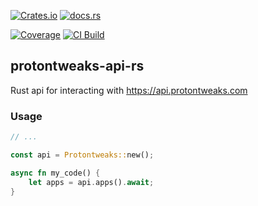 [![Crates.io][crates-image]][crates-url] [![docs.rs][docsrs-image]][docsrs-url]

[![Coverage][coverage-image]][coverage-url] [![CI Build][github-actions-image]][github-actions-url]

## protontweaks-api-rs

Rust api for interacting with https://api.protontweaks.com

### Usage

```rs
// ...

const api = Protontweaks::new();

async fn my_code() {
    let apps = api.apps().await;
}
```

[github-actions-image]: https://img.shields.io/github/actions/workflow/status/rain-cafe/protontweaks-api-rs/ci.yml?event=push
[github-actions-url]: https://github.com/rain-cafe/protontweaks-api-rs/actions/workflows/ci.yml?query=branch%3Amain
[coverage-image]: https://img.shields.io/codecov/c/github/rain-cafe/protontweaks-api-rs
[coverage-url]: https://app.codecov.io/gh/rain-cafe/protontweaks-api-rs
[crates-image]: https://img.shields.io/crates/v/protontweaks-api.svg
[crates-url]: https://crates.io/crates/protontweaks-api
[docsrs-image]: https://docs.rs/protontweaks-api/badge.svg
[docsrs-url]: https://docs.rs/protontweaks-api/
